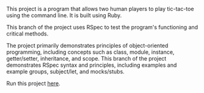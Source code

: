 This project is a program that allows two human players to play tic-tac-toe using the command line. It is built using Ruby.

This branch of the project uses RSpec to test the program's functioning and critical methods.

The project primarily demonstrates principles of object-oriented programming, including concepts such as class, module, instance, getter/setter, inheritance, and scope. This branch of the project demonstrates RSpec syntax and principles, including examples and example groups, subject/let, and mocks/stubs.

Run this project [here](https://replit.com/@xsherryhe/tic-tac-toe-with-tests).
